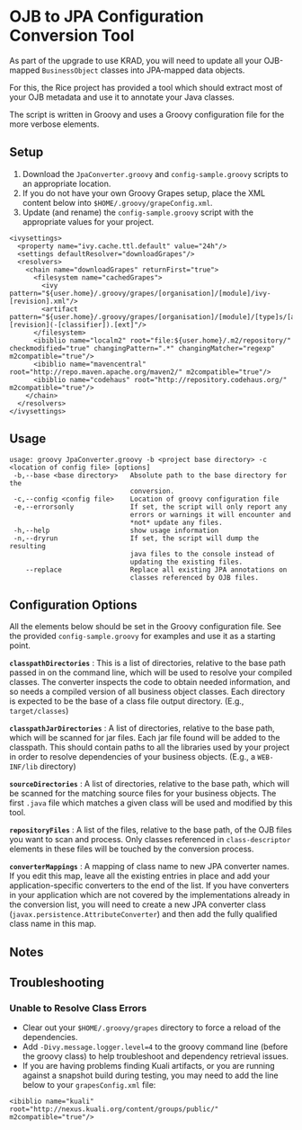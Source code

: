 OJB to JPA Configuration Conversion Tool
========================================

As part of the upgrade to use KRAD, you will need to update all your OJB-mapped `BusinessObject` classes into JPA-mapped data objects.

For this, the Rice project has provided a tool which should extract most of your OJB metadata and use it to annotate your Java classes.

The script is written in Groovy and uses a Groovy configuration file for the more verbose elements.

## Setup

1. Download the `JpaConverter.groovy` and `config-sample.groovy` scripts to an appropriate location.
2. If you do not have your own Groovy Grapes setup, place the XML content below into `$HOME/.groovy/grapeConfig.xml`.
3. Update (and rename) the `config-sample.groovy` script with the appropriate values for your project.

```
<ivysettings>
  <property name="ivy.cache.ttl.default" value="24h"/>
  <settings defaultResolver="downloadGrapes"/>
  <resolvers>
    <chain name="downloadGrapes" returnFirst="true">
      <filesystem name="cachedGrapes">
        <ivy pattern="${user.home}/.groovy/grapes/[organisation]/[module]/ivy-[revision].xml"/>
        <artifact pattern="${user.home}/.groovy/grapes/[organisation]/[module]/[type]s/[artifact]-[revision](-[classifier]).[ext]"/>
      </filesystem>
      <ibiblio name="localm2" root="file:${user.home}/.m2/repository/" checkmodified="true" changingPattern=".*" changingMatcher="regexp" m2compatible="true"/>
      <ibiblio name="mavencentral" root="http://repo.maven.apache.org/maven2/" m2compatible="true"/>
      <ibiblio name="codehaus" root="http://repository.codehaus.org/" m2compatible="true"/>
    </chain>
  </resolvers>
</ivysettings>
```

## Usage

```
usage: groovy JpaConverter.groovy -b <project base directory> -c <location of config file> [options]
 -b,--base <base directory>   Absolute path to the base directory for the
                              conversion.
 -c,--config <config file>    Location of groovy configuration file
 -e,--errorsonly              If set, the script will only report any
                              errors or warnings it will encounter and
                              *not* update any files.
 -h,--help                    show usage information
 -n,--dryrun                  If set, the script will dump the resulting
                              java files to the console instead of
                              updating the existing files.
    --replace                 Replace all existing JPA annotations on
                              classes referenced by OJB files.
```

## Configuration Options

All the elements below should be set in the Groovy configuration file.  See the provided `config-sample.groovy` for examples and use it as a starting point.

**`classpathDirectories`** : This is a list of directories, relative to the base path passed in on the command line, which will be used to resolve your compiled classes.  The converter inspects the code to obtain needed information, and so needs a compiled version of all business object classes.  Each directory is expected to be the base of a class file output directory.  (E.g., `target/classes`)

**`classpathJarDirectories`** : A list of directories, relative to the base path, which will be scanned for jar files.  Each jar file found will be added to the classpath.  This should contain paths to all the libraries used by your project in order to resolve dependencies of your business objects.  (E.g., a `WEB-INF/lib` directory)

**`sourceDirectories`** :  A list of directories, relative to the base path, which will be scanned for the matching source files for your business objects.  The first `.java` file which matches a given class will be used and modified by this tool.

**`repositoryFiles`** : A list of the files, relative to the base path, of the OJB files you want to scan and process.  Only classes referenced in `class-descriptor` elements in these files will be touched by the conversion process.

**`converterMappings`** : A mapping of class name to new JPA converter names.  If you edit this map, leave all the existing entries in place and add your application-specific converters to the end of the list.  If you have converters in your application which are not covered by the implementations already in the conversion list, you will need to create a new JPA converter class (`javax.persistence.AttributeConverter`) and then add the fully qualified class name in this map.

## Notes

## Troubleshooting

### Unable to Resolve Class Errors

* Clear out your `$HOME/.groovy/grapes` directory to force a reload of the dependencies.
* Add `-Divy.message.logger.level=4` to the groovy command line (before the groovy class) to help troubleshoot and dependency retrieval issues.
* If you are having problems finding Kuali artifacts, or you are running against a snapshot build during testing, you may need to add the line below to your `grapesConfig.xml` file:

```
<ibiblio name="kuali" root="http://nexus.kuali.org/content/groups/public/" m2compatible="true"/>
```
